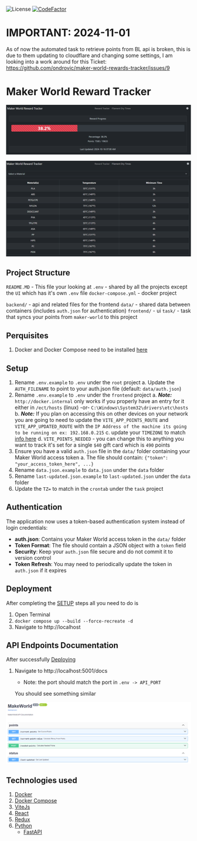 ![License](https://img.shields.io/badge/license-MIT-blue)
[![CodeFactor](https://www.codefactor.io/repository/github/ondrovic/maker-world-rewards-tracker/badge)](https://www.codefactor.io/repository/github/ondrovic/maker-world-rewards-tracker)

# IMPORTANT: 2024-11-01

As of now the automated task to retrieve points from BL api is broken, this is due to them updating to cloudflare and changing some settings, I am looking into a work around for this Ticket: https://github.com/ondrovic/maker-world-rewards-tracker/issues/9

# Maker World Reward Tracker

![Reward Tracker](assets/images/reward_tracker.png)

![Filament Dry Times](assets/images/dry_times.png)

## Project Structure

`README.MD` - This file your looking at
`.env` - shared by all the projects except the `UI` which has it's own `.env` file
`docker-compose.yml` - docker project

`backend/` - api and related files for the frontend
`data/` - shared data between containers (includes `auth.json` for authentication)
`frontend/` - ui
`task/` - task that syncs your points from `maker-world` to this project

## Perquisites

1. Docker and Docker Compose need to be installed [here](https://docs.docker.com/get-docker/)

## Setup

1. Rename `.env.example` to `.env` under the `root` project
   a. Update the `AUTH_FILENAME` to point to your auth.json file (default: `data/auth.json`)
2. Rename `.env.example` to `.env` under the `frontend` project
   a. **_Note:_** `http://docker.internal` only works if you properly have an entry for it either in `/ect/hosts` (linux) -or- `C:\Windows\System32\drivers\etc\hosts`
   b. **_Note:_** If you plan on accessing this on other devices on your network you are going to need to update the `VITE_APP_POINTS_ROUTE` and `VITE_APP_UPDATED_ROUTE` with the `IP Address of the machine its going to be running on ex: 192.168.0.215`
   c. update your `TIMEZONE` to match [info here](https://en.wikipedia.org/wiki/List_of_tz_database_time_zones#List)
   d. `VITE_POINTS_NEEDED` - you can change this to anything you want to track it's set for a single `$40` gift card which is `490` points
3. Ensure you have a valid `auth.json` file in the `data/` folder containing your Maker World access token
   a. The file should contain: `{"token": "your_access_token_here", ...}`
4. Rename `data.json.example` to `data.json` under the `data` folder
5. Rename `last-updated.json.example` to `last-updated.json` under the `data` folder
6. Update the `TZ=` to match in the `crontab` under the `task` project

## Authentication

The application now uses a token-based authentication system instead of login credentials:

- **auth.json**: Contains your Maker World access token in the `data/` folder
- **Token Format**: The file should contain a JSON object with a `token` field
- **Security**: Keep your `auth.json` file secure and do not commit it to version control
- **Token Refresh**: You may need to periodically update the token in `auth.json` if it expires

## Deployment

After completing the [SETUP](#Setup) steps all you need to do is

1. Open Terminal
2. `docker compose up --build --force-recreate -d`
3. Navigate to http://localhost

## API Endpoints Documentation

After successfully [Deploying](#Deployment)

1. Navigate to http://localhost:5001/docs

   - Note: the port should match the port in `.env -> API_PORT`

   You should see something similar

![Alt text](assets/images/swagger_ui.png)

## Technologies used

1. [Docker](https://docker.com/)
2. [Docker Compose](https://docs.docker.com/compose/)
3. [ViteJs](https://vitejs.dev/)
4. [React](https://react.dev/)
5. [Redux](https://redux.js.org/)
6. [Python](https://www.python.org/)
   - [FastAPI](https://fastapi.tiangolo.com/)
